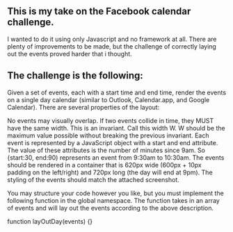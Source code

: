 ## This is my take on the Facebook calendar challenge. 

I wanted to do it using only Javascript and no framework at all. There are plenty of improvements to be made, but the challenge of correctly laying out the events proved harder that i thought.

## The challenge is the following:

Given a set of events, each with a start time and end time, render the events on a single day calendar (similar to Outlook, Calendar.app, and Google Calendar). There are several properties of the layout:

No events may visually overlap.
If two events collide in time, they MUST have the same width. This is an invariant. Call this width W.
W should be the maximum value possible without breaking the previous invariant.
Each event is represented by a JavaScript object with a start and end attribute. The value of these attributes is the number of minutes since 9am. So {start:30, end:90) represents an event from 9:30am to 10:30am. The events should be rendered in a container that is 620px wide (600px + 10px padding on the left/right) and 720px long (the day will end at 9pm). The styling of the events should match the attached screenshot.

You may structure your code however you like, but you must implement the following function in the global namespace. The function takes in an array of events and will lay out the events according to the above description.

function layOutDay(events) {}
